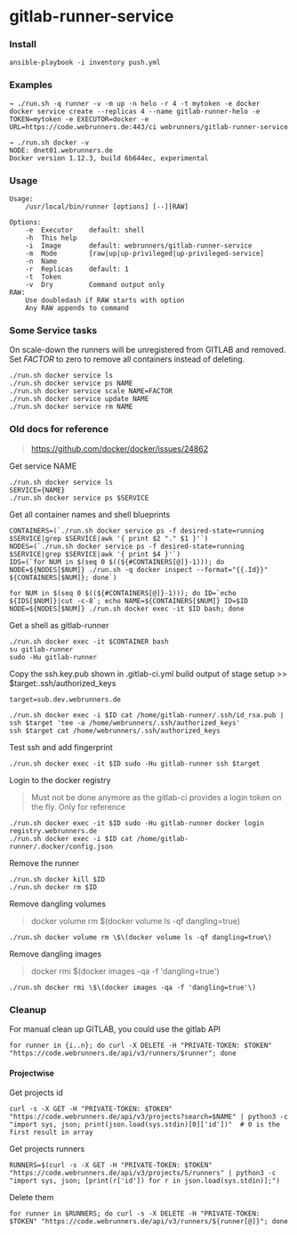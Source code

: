 # gitlab-runner-service


### Install 

    ansible-playbook -i inventory push.yml
    
### Examples

    → ./run.sh -q runner -v -m up -n helo -r 4 -t mytoken -e docker
    docker service create --replicas 4 --name gitlab-runner-helo -e TOKEN=mytoken -e EXECUTOR=docker -e URL=https://code.webrunners.de:443/ci webrunners/gitlab-runner-service

    → ./run.sh docker -v
    NODE: dnet01.webrunners.de
    Docker version 1.12.3, build 6b644ec, experimental

### Usage

    Usage:
        /usr/local/bin/runner [options] [--][RAW]

    Options:
        -e  Executor    default: shell
        -h  This help
        -i  Image       default: webrunners/gitlab-runner-service
        -m  Mode        [raw|up|up-privileged|up-privileged-service]
        -n  Name
        -r  Replicas    default: 1
        -t  Token
        -v  Dry         Command output only
    RAW:
        Use doubledash if RAW starts with option
        Any RAW appends to command

### Some Service tasks

On scale-down the runners will be unregistered from GITLAB and removed.
Set _FACTOR_ to zero to remove all containers instead of deleting.
    
    ./run.sh docker service ls
    ./run.sh docker service ps NAME
    ./run.sh docker service scale NAME=FACTOR
    ./run.sh docker service update NAME
    ./run.sh docker service rm NAME


### Old docs for reference

> https://github.com/docker/docker/issues/24862

Get service NAME

    ./run.sh docker service ls
    SERVICE={NAME}
    ./run.sh docker service ps $SERVICE

Get all container names and shell blueprints
    
    CONTAINERS=(`./run.sh docker service ps -f desired-state=running $SERVICE|grep $SERVICE|awk '{ print $2 "." $1 }'`)
    NODES=(`./run.sh docker service ps -f desired-state=running $SERVICE|grep $SERVICE|awk '{ print $4 }'`)
    IDS=(`for NUM in $(seq 0 $((${#CONTAINERS[@]}-1))); do NODE=${NODES[$NUM]} ./run.sh -q docker inspect --format="{{.Id}}" ${CONTAINERS[$NUM]}; done`)

    for NUM in $(seq 0 $((${#CONTAINERS[@]}-1))); do ID=`echo ${IDS[$NUM]}|cut -c-8`; echo NAME=${CONTAINERS[$NUM]} ID=$ID NODE=${NODES[$NUM]} ./run.sh docker exec -it $ID bash; done

Get a shell as gitlab-runner

    ./run.sh docker exec -it $CONTAINER bash
    su gitlab-runner
    sudo -Hu gitlab-runner

Copy the ssh.key.pub shown in .gitlab-ci.yml build output of stage setup >> $target:.ssh/authorized_keys 
    
    target=sub.dev.webrunners.de

    ./run.sh docker exec -i $ID cat /home/gitlab-runner/.ssh/id_rsa.pub | ssh $target 'tee -a /home/webrunners/.ssh/authorized_keys'
    ssh $target cat /home/webrunners/.ssh/authorized_keys

Test ssh and add fingerprint

    ./run.sh docker exec -it $ID sudo -Hu gitlab-runner ssh $target

Login to the docker registry

> Must not be done anymore as the gitlab-ci provides a login token on the fly.
> Only for reference

    ./run.sh docker exec -it $ID sudo -Hu gitlab-runner docker login registry.webrunners.de
    ./run.sh docker exec -i $ID cat /home/gitlab-runner/.docker/config.json

Remove the runner

    ./run.sh docker kill $ID
    ./run.sh docker rm $ID

Remove dangling volumes

> docker volume rm $(docker volume ls -qf dangling=true)

    ./run.sh docker volume rm \$\(docker volume ls -qf dangling=true\)

Remove dangling images

> docker rmi $(docker images -qa -f 'dangling=true')

    ./run.sh docker rmi \$\(docker images -qa -f 'dangling=true'\)

### Cleanup

For manual clean up GITLAB, you could use the gitlab API

    for runner in {i..n}; do curl -X DELETE -H "PRIVATE-TOKEN: $TOKEN" "https://code.webrunners.de/api/v3/runners/$runner"; done

#### Projectwise

 Get projects id

    curl -s -X GET -H "PRIVATE-TOKEN: $TOKEN" "https://code.webrunners.de/api/v3/projects?search=$NAME" | python3 -c "import sys, json; print(json.load(sys.stdin)[0]['id'])"  # 0 is the first result in array

 Get projects runners

    RUNNERS=$(curl -s -X GET -H "PRIVATE-TOKEN: $TOKEN" "https://code.webrunners.de/api/v3/projects/5/runners" | python3 -c "import sys, json; [print(r['id']) for r in json.load(sys.stdin)];")

 Delete them

    for runner in $RUNNERS; do curl -s -X DELETE -H "PRIVATE-TOKEN: $TOKEN" "https://code.webrunners.de/api/v3/runners/${runner[@]}"; done
